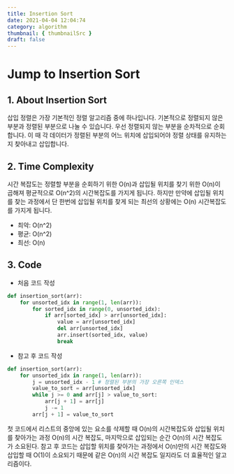 ```yaml
---
title: Insertion Sort
date: 2021-04-04 12:04:74
category: algorithm
thumbnail: { thumbnailSrc }
draft: false
---
```


# Jump to Insertion Sort

## 1. About Insertion Sort

삽입 정렬은 가장 기본적인 정렬 알고리즘 중에 하나입니다.
기본적으로 정렬되지 않은 부분과 정렬된 부분으로 나눌 수 있습니다. 우선 정렬되지 않는 부분을 순차적으로 순회합니다. 이 때 각 데이터가 정렬된 부분의 어느 위치에 삽입되어야 정렬 상태를 유지하는지 찾아내고 삽입합니다.

## 2. Time Complexity

시간 복잡도는 정렬할 부분을 순회하기 위한 O(n)과 삽입될 위치를 찾기 위한 O(n)이 곱해져 평균적으로 O(n^2)의 시간복잡도를 가지게 됩니다. 하지만 만약에 삽입될 위치를 찾는 과정에서 단 한번에 삽입될 위치를 찾게 되는 최선의 상황에는 O(n) 시간복잡도를 가지게 됩니다.

- 최악: O(n^2)
- 평균: O(n^2)
- 최선: O(n)

## 3. Code

- 처음 코드 작성

```Python
def insertion_sort(arr):
    for unsorted_idx in range(1, len(arr)):
        for sorted_idx in range(0, unsorted_idx):
            if arr[sorted_idx] > arr[unsorted_idx]:
                value = arr[unsorted_idx]
                del arr[unsorted_idx]
                arr.insert(sorted_idx, value)
                break
```

- 참고 후 코드 작성

```Python
def insertion_sort(arr):
    for unsorted_idx in range(1, len(arr)):
        j = unsorted_idx - 1 # 정렬된 부분의 가장 오른쪽 인덱스
        value_to_sort = arr[unsorted_idx]
        while j >= 0 and arr[j] > value_to_sort:
            arr[j + 1] = arr[j]
            j -= 1
        arr[j + 1] = value_to_sort

```

첫 코드에서 리스트의 중앙에 있는 요소를 삭제할 때 O(n)의 시간복잡도와 삽입될 위치를 찾아가는 과정 O(n)의 시간 복잡도, 마지막으로 삽입되는 순간 O(n)의 시간 복잡도가 소요된다. 참고 후 코드는 삽입할 위치를 찾아가는 과정에서 O(n)만의 시간 복잡도와 삽입할 때 O(1)이 소요되기 때문에 같은 O(n)의 시간 복잡도 일지라도 더 효율적인 알고리즘이다.
